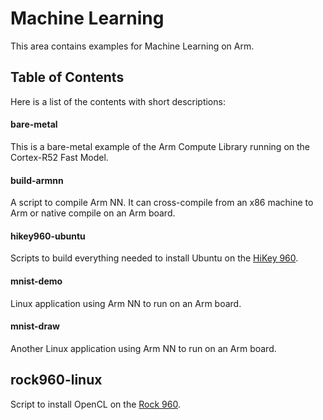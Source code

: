 # Machine Learning
This area contains examples for Machine Learning on Arm. 


## Table of Contents 
Here is a list of the contents with short descriptions:

#### bare-metal 
This is a bare-metal example of the Arm Compute Library running on the Cortex-R52 Fast Model.

#### build-armnn
A script to compile Arm NN. It can cross-compile from an x86 machine to Arm or native compile on an Arm board.

#### hikey960-ubuntu
Scripts to build everything needed to install Ubuntu on the [HiKey 960](https://www.96boards.org/product/hikey960/).

#### mnist-demo
Linux application using Arm NN to run on an Arm board.

#### mnist-draw
Another Linux application using Arm NN to run on an Arm board.

## rock960-linux
Script to install OpenCL on the [Rock 960](https://www.96boards.org/product/rock960/).
